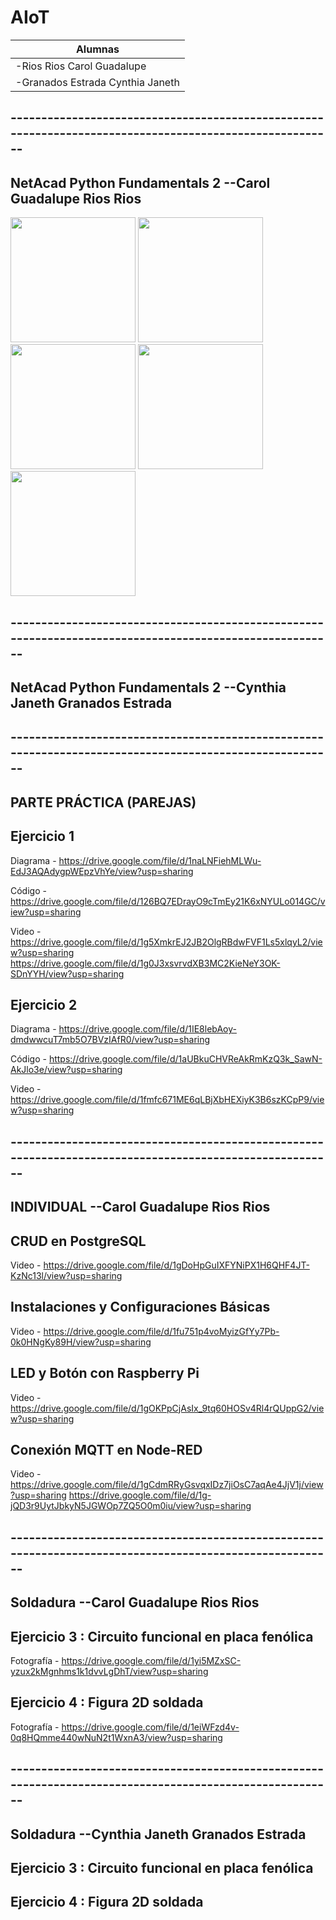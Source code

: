 # AIoT
|Alumnas|
|--|
|-Rios Rios Carol Guadalupe |
|-Granados Estrada Cynthia Janeth|
## --------------------------------------------------------------------------------------------------------

## NetAcad Python Fundamentals 2 --Carol Guadalupe Rios Rios

<img src="https://github.com/user-attachments/assets/32d71060-8593-43fb-9589-e07bcd4f199e" width="200">
<img src="https://github.com/user-attachments/assets/7cbf0830-aca0-402b-bc44-94f6510dc5a6" width="200">
<img src="https://github.com/user-attachments/assets/8b0f0ae5-69ed-4764-bdc8-bff2e17d2036" width="200">
<img src="https://github.com/user-attachments/assets/c9658387-c029-46dc-819c-fad2f98d1dec" width="200">
<img src="https://github.com/user-attachments/assets/39cc6021-d502-49b9-9db3-eff199e04b64" width="200">

## --------------------------------------------------------------------------------------------------------
## NetAcad Python Fundamentals 2 --Cynthia Janeth Granados Estrada
## --------------------------------------------------------------------------------------------------------

## PARTE PRÁCTICA (PAREJAS)
## Ejercicio 1
Diagrama - https://drive.google.com/file/d/1naLNFiehMLWu-EdJ3AQAdygpWEpzVhYe/view?usp=sharing

Código  -https://drive.google.com/file/d/126BQ7EDrayO9cTmEy21K6xNYULo014GC/view?usp=sharing

Video - https://drive.google.com/file/d/1g5XmkrEJ2JB2OlgRBdwFVF1Ls5xlqyL2/view?usp=sharing
https://drive.google.com/file/d/1g0J3xsvrvdXB3MC2KieNeY3OK-SDnYYH/view?usp=sharing


## Ejercicio 2
Diagrama - https://drive.google.com/file/d/1IE8lebAoy-dmdwwcuT7mb5O7BVzIAfR0/view?usp=sharing

Código -  https://drive.google.com/file/d/1aUBkuCHVReAkRmKzQ3k_SawN-AkJlo3e/view?usp=sharing

Video - https://drive.google.com/file/d/1fmfc671ME6qLBjXbHEXiyK3B6szKCpP9/view?usp=sharing

## --------------------------------------------------------------------------------------------------------
## INDIVIDUAL --Carol Guadalupe Rios Rios
## CRUD en PostgreSQL
Video - https://drive.google.com/file/d/1gDoHpGuIXFYNiPX1H6QHF4JT-KzNc13l/view?usp=sharing
## Instalaciones y Configuraciones Básicas
Video - https://drive.google.com/file/d/1fu751p4voMyizGfYy7Pb-0k0HNgKy89H/view?usp=sharing
## LED y Botón con Raspberry Pi
Video - https://drive.google.com/file/d/1gOKPpCjAsIx_9tq60HOSv4Rl4rQUppG2/view?usp=sharing
## Conexión MQTT en Node-RED
Video - https://drive.google.com/file/d/1gCdmRRyGsvqxIDz7jiOsC7aqAe4JjV1j/view?usp=sharing
https://drive.google.com/file/d/1g-jQD3r9UytJbkyN5JGWOp7ZQ5O0m0iu/view?usp=sharing

## --------------------------------------------------------------------------------------------------------

## Soldadura --Carol Guadalupe Rios Rios
## Ejercicio 3 : Circuito funcional en placa fenólica 
Fotografía - https://drive.google.com/file/d/1yi5MZxSC-yzux2kMgnhms1k1dvvLgDhT/view?usp=sharing
## Ejercicio 4 : Figura 2D soldada
Fotografía - https://drive.google.com/file/d/1eiWFzd4v-0q8HQmme440wNuN2t1WxnA3/view?usp=sharing
## --------------------------------------------------------------------------------------------------------

## Soldadura --Cynthia Janeth Granados Estrada
## Ejercicio 3 : Circuito funcional en placa fenólica
## Ejercicio 4 : Figura 2D soldada











